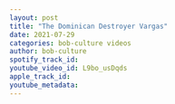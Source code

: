 ```yaml
---
layout: post
title: "The Dominican Destroyer Vargas"
date: 2021-07-29
categories: bob-culture videos
author: bob-culture
spotify_track_id: 
youtube_video_id: L9bo_usDqds
apple_track_id: 
youtube_metadata: 
---
```

